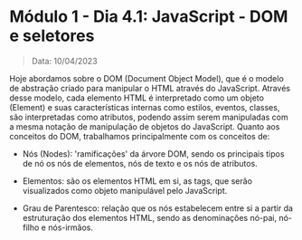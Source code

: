 # Módulo 1 - Dia 4.1: JavaScript - DOM e seletores

> Data: 10/04/2023

Hoje abordamos sobre o DOM (Document Object Model), que é o modelo de abstração criado para manipular o HTML através do JavaScript. Através desse modelo, cada elemento HTML é interpretado como um objeto (Element) e suas características internas como estilos, eventos, classes, são interpretadas como atributos, podendo assim serem manipuladas com a mesma notação de manipulação de objetos do JavaScript. Quanto aos conceitos do DOM, trabalhamos principalmente com os conceitos de:

* Nós (Nodes): 'ramificações' da árvore DOM, sendo os principais tipos de nó os nós de elementos, nós de texto e os nós de atributos.

* Elementos: são os elementos HTML em si, as tags, que serão visualizados como objeto manipulável pelo JavaScript.

* Grau de Parentesco: relação que os nós estabelecem entre si a partir da estruturação dos elementos HTML, sendo as denominações nó-pai, nó-filho e nós-irmãos.